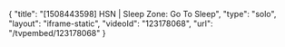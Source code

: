 {
    "title": "[1508443598] HSN | Sleep Zone: Go To Sleep",
    "type": "solo",
    "layout": "iframe-static",
    "videoId": "123178068",
    "url": "\/tvpembed\/123178068"
}